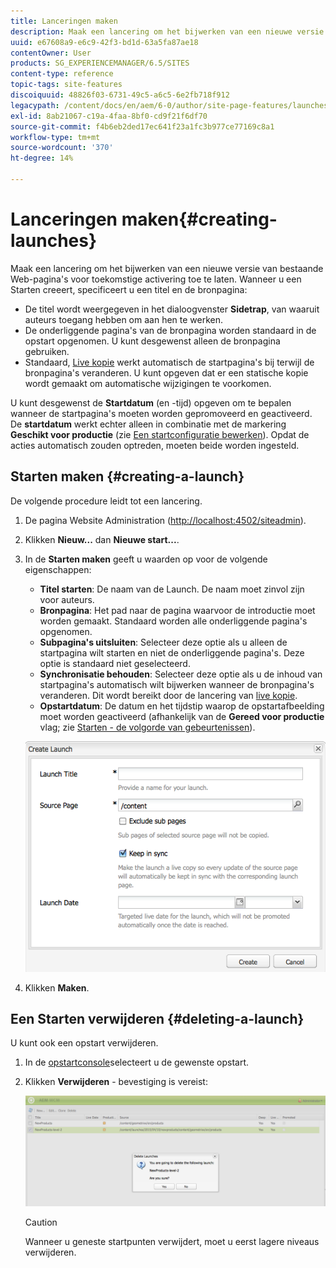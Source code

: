 ```yaml
---
title: Lanceringen maken
description: Maak een lancering om het bijwerken van een nieuwe versie van bestaande Web-pagina's voor toekomstige activering toe te laten. Wanneer u een Starten creeert, specificeert u een titel en de bronpagina.
uuid: e67608a9-e6c9-42f3-bd1d-63a5fa87ae18
contentOwner: User
products: SG_EXPERIENCEMANAGER/6.5/SITES
content-type: reference
topic-tags: site-features
discoiquuid: 48826f03-6731-49c5-a6c5-6e2fb718f912
legacypath: /content/docs/en/aem/6-0/author/site-page-features/launches
exl-id: 8ab21067-c19a-4faa-8bf0-cd9f21f6df70
source-git-commit: f4b6eb2ded17ec641f23a1fc3b977ce77169c8a1
workflow-type: tm+mt
source-wordcount: '370'
ht-degree: 14%

---
```


# Lanceringen maken{#creating-launches}

Maak een lancering om het bijwerken van een nieuwe versie van bestaande Web-pagina&#39;s voor toekomstige activering toe te laten. Wanneer u een Starten creeert, specificeert u een titel en de bronpagina:

* De titel wordt weergegeven in het dialoogvenster **Sidetrap**, van waaruit auteurs toegang hebben om aan hen te werken.
* De onderliggende pagina&#39;s van de bronpagina worden standaard in de opstart opgenomen. U kunt desgewenst alleen de bronpagina gebruiken.
* Standaard, [Live kopie](/help/sites-administering/msm.md) werkt automatisch de startpagina&#39;s bij terwijl de bronpagina&#39;s veranderen. U kunt opgeven dat er een statische kopie wordt gemaakt om automatische wijzigingen te voorkomen.

U kunt desgewenst de **Startdatum** (en -tijd) opgeven om te bepalen wanneer de startpagina&#39;s moeten worden gepromoveerd en geactiveerd. De **startdatum** werkt echter alleen in combinatie met de markering **Geschikt voor productie** (zie [Een startconfiguratie bewerken](/help/sites-classic-ui-authoring/classic-launches-editing.md#editing-a-launch-configuration)). Opdat de acties automatisch zouden optreden, moeten beide worden ingesteld.

## Starten maken {#creating-a-launch}

De volgende procedure leidt tot een lancering.

1. De pagina Website Administration ([http://localhost:4502/siteadmin](http://localhost:4502/siteadmin)).
1. Klikken **Nieuw...** dan **Nieuwe start...**.
1. In de **Starten maken** geeft u waarden op voor de volgende eigenschappen:

   * **Titel starten**: De naam van de Launch. De naam moet zinvol zijn voor auteurs.
   * **Bronpagina**: Het pad naar de pagina waarvoor de introductie moet worden gemaakt. Standaard worden alle onderliggende pagina&#39;s opgenomen.
   * **Subpagina&#39;s uitsluiten**: Selecteer deze optie als u alleen de startpagina wilt starten en niet de onderliggende pagina&#39;s. Deze optie is standaard niet geselecteerd.
   * **Synchronisatie behouden**: Selecteer deze optie als u de inhoud van startpagina&#39;s automatisch wilt bijwerken wanneer de bronpagina&#39;s veranderen. Dit wordt bereikt door de lancering van [live kopie](/help/sites-administering/msm.md).
   * **Opstartdatum**: De datum en het tijdstip waarop de opstartafbeelding moet worden geactiveerd (afhankelijk van de **Gereed voor productie** vlag; zie [Starten - de volgorde van gebeurtenissen](/help/sites-authoring/launches.md#launches-the-order-of-events)).

   ![chlimage_1-99](assets/chlimage_1-99a.png)

1. Klikken **Maken**.

## Een Starten verwijderen {#deleting-a-launch}

U kunt ook een opstart verwijderen.

1. In de [opstartconsole](/help/sites-classic-ui-authoring/classic-launches.md)selecteert u de gewenste opstart.
1. Klikken **Verwijderen** - bevestiging is vereist:

   ![chlimage_1-100](assets/chlimage_1-100a.png)

   >[!CAUTION]
   >
   >Wanneer u geneste startpunten verwijdert, moet u eerst lagere niveaus verwijderen.
